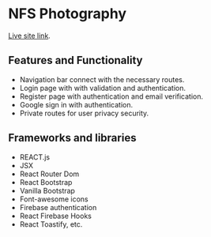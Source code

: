 # NFS Photography

[Live site link](https://github.com/facebook/create-react-app).

## Features and Functionality
- Navigation bar connect with the necessary routes.
- Login page with with validation and authentication.
- Register page with authentication and email verification.
- Google sign in with authentication.
- Private routes for user privacy security.

## Frameworks and libraries

- REACT.js
- JSX
- React Router Dom
- React Bootstrap
- Vanilla Bootstrap
- Font-awesome icons
- Firebase authentication
- React Firebase Hooks
- React Toastify, etc.

